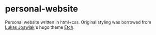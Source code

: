 # personal-website
Personal website written in html+css. Original styling was borrowed from [Lukas Joswiak](https://lukasjoswiak.com)'s hugo theme [Etch](https://themes.gohugo.io/themes/etch/).
